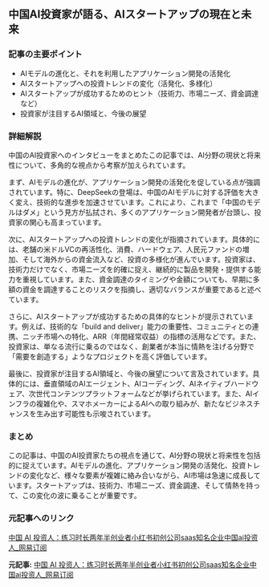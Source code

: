 ## 中国AI投資家が語る、AIスタートアップの現在と未来

### 記事の主要ポイント

* AIモデルの進化と、それを利用したアプリケーション開発の活発化
* AIスタートアップへの投資トレンドの変化（活発化、多様化）
* AIスタートアップが成功するためのヒント（技術力、市場ニーズ、資金調達など）
* 投資家が注目するAI領域と、今後の展望

### 詳細解説

中国のAI投資家へのインタビューをまとめたこの記事では、AI分野の現状と将来性について、多角的な視点から考察が加えられています。

まず、AIモデルの進化が、アプリケーション開発の活発化を促している点が強調されています。特に、DeepSeekの登場は、中国のAIモデルに対する評価を大きく変え、技術的な進歩を加速させています。これにより、これまで「中国のモデルはダメ」という見方が払拭され、多くのアプリケーション開発者が台頭し、投資家の関心も高まっています。

次に、AIスタートアップへの投資トレンドの変化が指摘されています。具体的には、老舗の米ドルVCの再活性化、消費、ハードウェア、人民元ファンドの増加、そして海外からの資金流入など、投資の多様化が進んでいます。投資家は、技術力だけでなく、市場ニーズを的確に捉え、継続的に製品を開発・提供する能力を重視しています。また、資金調達のタイミングや金額についても、早期に多額の資金を調達することのリスクを指摘し、適切なバランスが重要であると述べています。

さらに、AIスタートアップが成功するための具体的なヒントが提示されています。例えば、技術的な「build and deliver」能力の重要性、コミュニティとの連携、ニッチ市場への特化、ARR（年間経常収益）の指標の活用などです。また、投資家は、単なる流行に乗るのではなく、創業者が本当に情熱を注げる分野で「需要を創造する」ようなプロジェクトを高く評価しています。

最後に、投資家が注目するAI領域と、今後の展望について言及されています。具体的には、垂直領域のAIエージェント、AIコーディング、AIネイティブハードウェア、次世代コンテンツプラットフォームなどが挙げられています。また、AIインフラの複雑化や、スマホメーカーによるAIへの取り組みが、新たなビジネスチャンスを生み出す可能性も示唆されています。

### まとめ

この記事は、中国のAI投資家たちの視点を通じて、AI分野の現状と将来性を包括的に捉えています。AIモデルの進化、アプリケーション開発の活発化、投資トレンドの変化など、様々な要素が複雑に絡み合いながら、AI市場は急速に成長しています。スタートアップは、技術力、市場ニーズ、資金調達、そして情熱を持って、この変化の波に乗ることが重要です。

### 元記事へのリンク

[中国 AI 投资人：练习时长两年半创业者小红书初创公司saas知名企业中国ai投资人_网易订阅](https://www.163.com/dy/article/J0U9992H05149595.html)


**元記事:** [中国 AI 投资人：练习时长两年半创业者小红书初创公司saas知名企业中国ai投资人_网易订阅](https://www.163.com/dy/article/JUTDJR6F05566TJ2.html)